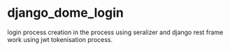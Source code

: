 # django_dome_login
login process creation in the process using seralizer and django rest frame work using jwt tokenisation process.

